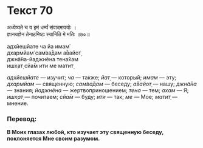 # Текст 70

अध्येष्यते च य इमं धर्म्यं संवादमावयोः ।  
ज्ञानयज्ञेन तेनाहमिष्टः स्यामिति मे मतिः ॥७०॥

адхйешйате ча йа имам̇  
дхармйам̇ сам̇ва̄дам а̄вайот̣  
джн̃а̄на-йаджн̃ена тена̄хам  
ишх̣ат̣ сйа̄м ити ме матит̣

_адхйешйате_ — изучит; _ча_ — также; _йат̣_ — который; _имам_ — эту; _дхармйам_ — священную; _сам̇ва̄дам_ — беседу; _а̄вайот̣_ — нашу; _джн̃а̄на_ — знания; _йаджн̃ена_ — жертвоприношением; _тена_ — тем; _ахам_ — Я; _ишх̣ат̣_ — почитаем; _сйа̄м_ — буду; _ити_ — так; _ме_ — Мое; _матит̣_ — мнение.

### Перевод:

**В Моих глазах любой, кто изучает эту священную беседу, поклоняется Мне своим разумом.**